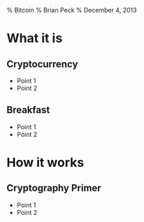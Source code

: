 % Bitcoin
% Brian Peck
% December 4, 2013

# What it is

## Cryptocurrency

- Point 1
- Point 2

## Breakfast

- Point 1
- Point 2

# How it works

## Cryptography Primer 

- Point 1
- Point 2

